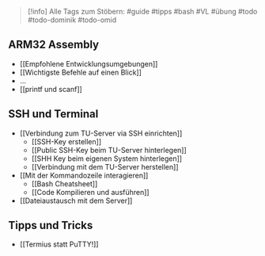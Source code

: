 
> [!info] 
> Alle Tags zum Stöbern:
> #guide #tipps #bash #VL #übung 
> #todo #todo-dominik #todo-omid
## ARM32 Assembly
- [[Empfohlene Entwicklungsumgebungen]]
- [[Wichtigste Befehle auf einen Blick]]
- ...
- [[printf und scanf]]
## SSH und Terminal
- [[Verbindung zum TU-Server via SSH einrichten]] 
	- [[SSH-Key erstellen]]
	- [[Public SSH-Key beim TU-Server hinterlegen]]
	- [[SHH Key beim eigenen System hinterlegen]]
	- [[Verbindung mit dem TU-Server herstellen]]
- [[Mit der Kommandozeile interagieren]]
	- [[Bash Cheatsheet]]
	- [[Code Kompilieren und ausführen]]
- [[Dateiaustausch mit dem Server]]
## Tipps und Tricks
- [[Termius statt PuTTY!]]
